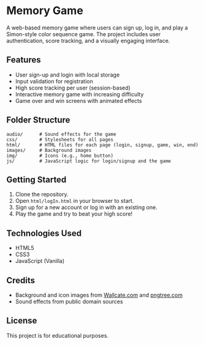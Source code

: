 # Memory Game

A web-based memory game where users can sign up, log in, and play a Simon-style color sequence game. The project includes user authentication, score tracking, and a visually engaging interface.

## Features

- User sign-up and login with local storage
- Input validation for registration
- High score tracking per user (session-based)
- Interactive memory game with increasing difficulty
- Game over and win screens with animated effects

## Folder Structure

```
audio/      # Sound effects for the game
css/        # Stylesheets for all pages
html/       # HTML files for each page (login, signup, game, win, end)
images/     # Background images
img/        # Icons (e.g., home button)
js/         # JavaScript logic for login/signup and the game
```

## Getting Started

1. Clone the repository.
2. Open `html/logIn.html` in your browser to start.
3. Sign up for a new account or log in with an existing one.
4. Play the game and try to beat your high score!

## Technologies Used

- HTML5
- CSS3
- JavaScript (Vanilla)

## Credits

- Background and icon images from [Wallcate.com](https://wallcate.com/) and [pngtree.com](https://pngtree.com/)
- Sound effects from public domain sources

## License

This project is for educational purposes.
